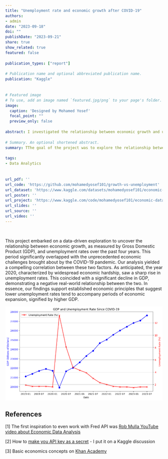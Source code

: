 ```yaml
---
title: "Unemployment rate and economic growth after COVID-19"
authors:
- admin
date: "2023-09-18"
doi: ""
publishDate: "2023-09-21"
share: true
show_related: true
featured: false

publication_types: ["report"]

# Publication name and optional abbreviated publication name.
publication: "Kaggle"


# Featured image
# To use, add an image named `featured.jpg/png` to your page's folder. 
image:
  caption: 'Designed by Mohamed Yosef'
  focal_point: ""
  preview_only: false

abstract: I investigated the relationship between economic growth and unemployment during COVID-19. The analysis found higher unemployment coincided with lower GDP in 2020, supporting the link between low unemployment and economic expansion.

# Summary. An optional shortened abstract.
summary: TThe goal of the project was to explore the relationship between the growth rate of the economy and the unemployment rate in the last four years since COVID-19.

tags:
- Data Analytics


url_pdf: ''
url_code: 'https://github.com/mohamedyosef101/growth-vs-unemployment'
url_dataset: 'https://www.kaggle.com/datasets/mohamedyosef101/economic-growth-and-unemployment-rate'
url_poster: ''
url_project: 'https://www.kaggle.com/code/mohamedyosef101/economic-data-analysis-with-fredapi'
url_slides: ''
url_source: ''
url_video: ''
---
```


<br>


This project embarked on a data-driven exploration to uncover the relationship between economic growth, as measured by Gross Domestic Product (GDP), and unemployment rates over the past four years. This period significantly overlapped with the unprecedented economic challenges brought about by the COVID-19 pandemic. Our analysis yielded a compelling correlation between these two factors. As anticipated, the year 2020, characterized by widespread economic hardship, saw a sharp rise in unemployment rates. This coincided with a significant decline in GDP, demonstrating a negative real-world relationship between the two. In essence, our findings support established economic principles that suggest lower unemployment rates tend to accompany periods of economic expansion, signified by higher GDP.


<img width="540" src="./result.png">

## References
[1] The first inspiration to even work with Fred API was [Rob Mulla YouTube video about Economic Data Analysis](https://youtu.be/R67XuYc9NQ4?si=UCZzfiG8xd9IGv8A)

[2] How to [make you API key as a secret](https://www.kaggle.com/discussions/general/441975) - I put it on a Kaggle discussion

[3] Basic economics concepts on [Khan Academy](https://www.khanacademy.org/economics-finance-domain/macroeconomics/macro-basic-economics-concepts)